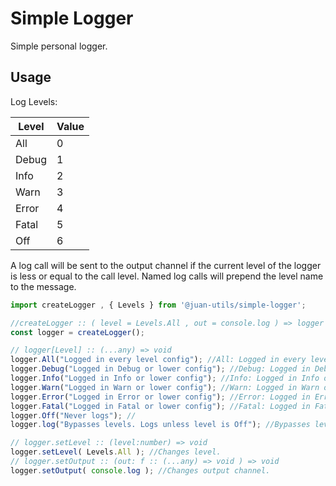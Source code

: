 # Simple Logger

Simple personal logger.

## Usage 

Log Levels:

| Level | Value |
|-------|-------|
| All | 0 |
| Debug | 1 |
| Info | 2 |
| Warn | 3 |
| Error | 4 |
| Fatal | 5 |
| Off | 6 |

A log call will be sent to the output channel if the current level of the logger is less or equal to the call level. Named log calls will prepend the level name to the message.

```javascript
import createLogger , { Levels } from '@juan-utils/simple-logger';

//createLogger :: ( level = Levels.All , out = console.log ) => logger
const logger = createLogger();

// logger[Level] :: (...any) => void
logger.All("Logged in every level config"); //All: Logged in every level config
logger.Debug("Logged in Debug or lower config"); //Debug: Logged in Debug or lower config
logger.Info("Logged in Info or lower config"); //Info: Logged in Info or lower config
logger.Warn("Logged in Warn or lower config"); //Warn: Logged in Warn or lower config
logger.Error("Logged in Error or lower config"); //Error: Logged in Error or lower config
logger.Fatal("Logged in Fatal or lower config"); //Fatal: Logged in Fatal or lower config
logger.Off("Never logs"); //
logger.log("Bypasses levels. Logs unless level is Off"); //Bypasses levels. Logs unless level is Off

// logger.setLevel :: (level:number) => void
logger.setLevel( Levels.All ); //Changes level.
// logger.setOutput :: (out: f :: (...any) => void ) => void
logger.setOutput( console.log ); //Changes output channel. 
```